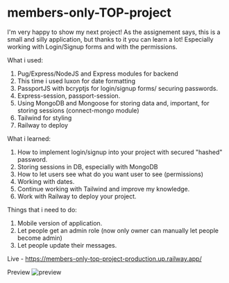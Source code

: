 # members-only-TOP-project

I'm very happy to show my next project! As the assignement says, this is a small and silly application, but thanks to it you can learn a lot! Especially working with Login/Signup forms and with the permissions.

What i used:

1. Pug/Express/NodeJS and Express modules for backend
2. This time i used luxon for date formatting
3. PassportJS with bcryptjs for login/signup forms/ securing passwords.
4. Express-session, passport-session.
5. Using MongoDB and Mongoose for storing data and, important, for storing sessions (connect-mongo module)
6. Tailwind for styling
7. Railway to deploy

What i learned:

1. How to implement login/signup into your project with secured "hashed" password.
2. Storing sessions in DB, especially with MongoDB
3. How to let users see what do you want user to see (permissions)
4. Working with dates.
5. Continue working with Tailwind and improve my knowledge.
6. Work with Railway to deploy your project.

Things that i need to do:

1. Mobile version of application.
2. Let people get an admin role (now only owner can manually let people become admin)
3. Let people update their messages.

Live - https://members-only-top-project-production.up.railway.app/

Preview
![preview](https://imgur.com/AuQIQvL "Application Preview")
